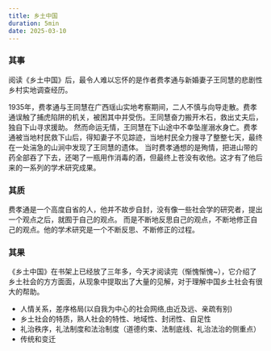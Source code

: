 ```yaml
---
title: 乡土中国
duration: 5min
date: 2025-03-10
---
```


### 其事
阅读《乡土中国》后，最令人难以忘怀的是作者费孝通与新婚妻子王同慧的悲剧性乡村实地调查经历。

1935年，费孝通与王同慧在广西瑶山实地考察期间，二人不慎与向导走散。费孝通误触了捕虎陷阱的机关，被困其中并受伤。王同慧奋力搬开木石，救出丈夫后，独自下山寻求援助。
然而命运无情，王同慧在下山途中不幸坠崖溺水身亡。费孝通被当地村民救下山后，得知妻子不见踪迹，当地村民全力搜寻了整整七天，最终在一处湍急的山涧中发现了王同慧的遗体。
当时费孝通想的是殉情，把进山带的药全部吞了下去，还喝了一瓶用作消毒的酒，但最终上苍没有收他。这才有了他后来的一系列的学术研究成果。

### 其质
费孝通是一个高度自省的人，他并不故步自封，没有像一些社会学的研究者，提出一个观点之后，就囿于自己的观点。
而是不断地反思自己的观点，不断地修正自己的观点。他的学术研究是一个不断反思、不断修正的过程。

### 其果
《乡土中国》在书架上已经放了三年多，今天才阅读完（惭愧惭愧~），它介绍了乡土社会的方方面面，从现象中提取出了大量的见解，对于理解中国乡土社会有很大的帮助。

- 人情关系，差序格局(以自我为中心的社会网络,由近及远、亲疏有别)
- 乡土社会的特质，熟人社会的特性、地域性、封闭性、自足性
- 礼治秩序，礼法制度和法治制度（道德约束、法制底线、礼治法治的侧重点）
- 传统和变迁

